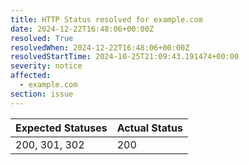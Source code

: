 ```yaml
---
title: HTTP Status resolved for example.com
date: 2024-12-22T16:48:06+00:00Z
resolved: True
resolvedWhen: 2024-12-22T16:48:06+00:00Z
resolvedStartTime: 2024-10-25T21:09:43.191474+00:00
severity: notice
affected:
  - example.com
section: issue
---
```


| Expected Statuses | Actual Status  |
|-------------------|----------------|
| 200, 301, 302 | 200 |
